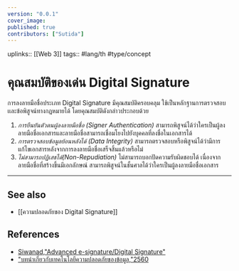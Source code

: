 ```yaml
---
version: "0.0.1"
cover_image:
published: true
contributors: ["Sutida"]
---
```

uplinks:: [[Web 3]]
tags:: #lang/th #type/concept

# คุณสมบัติของเด่น Digital Signature
การลงลายมือชื่อประเภท Digital Signature  มีคุณสมบัติครอบคลุม ใช้เป็นหลักฐานการตรวจสอบเเละข้อพิสูจน์ทางกฎหมายได้ โดยคุณสมบัติดังกล่าวประกอบด้วย
1. *การยืนยันตัวตนผู้ลงลายมือชื่อ (Signer Authentication)* สามารถพิสูจน์ได้ว่าใครเป็นผู้ลงลายมือชื่อเอกสารและลายมือชื่อสามารถเชื่อมโยงไปยังบุคคลที่ลงชื่อในเอกสารได้
2. *การตรวจสอบข้อมูลย้อนหลังได้ (Data Integrity)* สามารถตรวจสอบหรือพิสูจน์ได้ว่ามีการแก้ไขเอกสารหลังจากการลงลายมือชื่อเสร็จสิ้นแล้วหรือไม่
3. *ไม่สามารถปฏิเสธได้(Non-Repudiation)* ไม่สามารถบอกปัดความรับผิดชอบได้ เนื่องจากลายมือชื่อที่สร้างขึ้นมีเอกลักษณ์ สามารถพิสูจน์ในชั้นศาลได้ว่าใครเป็นผู้ลงลายมือชื่อเอกสาร  
---
## See also
- [[ความปลอดภัยของ Digital Signature]]
## References
- [Siwanad,"Advanced e-signature/Digital Signature"](https://codium.co/blogs/30-What-the-difference-between-e-signature-and-digital-signature?utm_source=google&utm_medium=cpc&utm_campaign=eMemo-article&utm_content=Article-230821-esigvsdigital&utm_term=digital%20signature%20%E0%B8%84%E0%B8%B7%E0%B8%AD&gclid=CjwKCAjw9e6SBhB2EiwA5myr9tUT98mFOEcTg_LE8kmYmzY0Q7_5XniIeg5Nb4mwD8ziNTuTi6qENBoCRO8QAvD_BwE)
- ["บทนำเกี่ยวกับเทคโนโลยีความปลอดภัยของข้อมูล,"2560](https://www.nrca.go.th/content/02-1.html)
